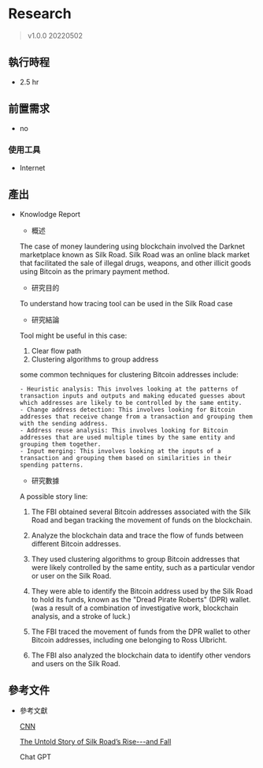 # Research
> v1.0.0 20220502
## 執行時程
- 2.5 hr

## 前置需求
- no
### 使用工具
- Internet

## 產出
- Knowlodge Report
  - 概述
  
  The case of money laundering using blockchain involved the Darknet marketplace known as Silk Road. Silk Road was an online black market that facilitated the sale of illegal drugs, weapons, and other illicit goods using Bitcoin as the primary payment method.
  
  - 研究目的
  
  To understand how tracing tool can be used in the Silk Road case
  
  - 研究結論
  
  Tool might be useful in this case:
  
  1. Clear flow path
  2. Clustering algorithms to group address
  
  some common techniques for clustering Bitcoin addresses include:

      - Heuristic analysis: This involves looking at the patterns of transaction inputs and outputs and making educated guesses about which addresses are likely to be controlled by the same entity.
      - Change address detection: This involves looking for Bitcoin addresses that receive change from a transaction and grouping them with the sending address.
      - Address reuse analysis: This involves looking for Bitcoin addresses that are used multiple times by the same entity and grouping them together.
      - Input merging: This involves looking at the inputs of a transaction and grouping them based on similarities in their spending patterns.
  
  - 研究數據
  
  A possible story line:
  
  1. The FBI obtained several Bitcoin addresses associated with the Silk Road and began tracking the movement of funds on the blockchain.
  
  2. Analyze the blockchain data and trace the flow of funds between different Bitcoin addresses.
  
  3. They used clustering algorithms to group Bitcoin addresses that were likely controlled by the same entity, such as a particular vendor or user on the Silk Road.
 
  4. They were able to identify the Bitcoin address used by the Silk Road to hold its funds, known as the "Dread Pirate Roberts" (DPR) wallet. (was a result of a combination of investigative work, blockchain analysis, and a stroke of luck.)
  
  5. The FBI traced the movement of funds from the DPR wallet to other Bitcoin addresses, including one belonging to Ross Ulbricht.
  
  6. The FBI also analyzed the blockchain data to identify other vendors and users on the Silk Road.
  

## 參考文件
- 參考文獻
  
  [CNN](https://edition.cnn.com/2013/10/04/world/americas/silk-road-ross-ulbricht/index.html)
  
  [The Untold Story of Silk Road’s Rise---and Fall](https://www.wired.com/2015/12/the-untold-story-of-silk-roads-rise-and-fall/)
  
  Chat GPT
